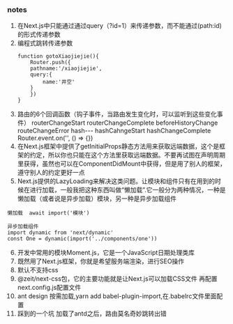 ### notes 
1. 在Next.js中只能通过通过query（?id=1）来传递参数，而不能通过(path:id)的形式传递参数
2. 编程式跳转传递参数
    ```
    function gotoXiaojiejie(){
        Router.push({
        pathname:'/xiaojiejie',
        query:{
            name:'井空'
        }
        })
    }
    ```
3. 路由的6个回调函数（钩子事件，当路由发生变化时，可以监听到这些变化事件）
routerChangeStart
routerChangeComplete
beforeHistoryChange
routeChangeError
hash--- hashCahngeStart hashChangeComplete
Router.event.on('', () => {})
4. 在Next.js框架中提供了getInitialProps静态方法用来获取远端数据，这个是框架的约定，所以你也只能在这个方法里获取远端数据。不要再试图在声明周期里获得，虽然也可以在ComponentDidMount中获得，但是用了别人的框架，遵守别人的约定更好一点
5. Next.js提供的LazyLoading来解决这类问题。让模块和组件只有在用到的时候在进行加载，一般我把这种东西叫做“懒加载”.它一般分为两种情况，一种是懒加载（或者说是异步加载）模块，另一种是异步加载组件
```
懒加载  await import('模块')

异步加载组件
import dynamic from 'next/dynamic'
const One = dynamic(import('../components/one'))
```
6. 开发中常用的模块Moment.js，它是一个JavaScript日期处理类库
7. 既然用了Next.js框架，你就是希望服务端渲染，进行SEO操作
8. 默认不支持css
9. @zeit/next-css包，它的主要功能就是让Next.js可以加载CSS文件
再配置next.config.js配置文件
10. ant design 按需加载,yarn add babel-plugin-import,在.babelrc文件里面配置
11. 踩到的一个坑 加载了antd之后，路由莫名奇妙跳转出错